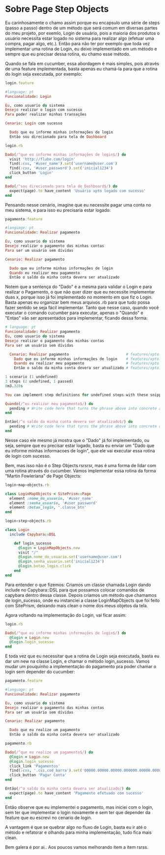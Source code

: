 # Sobre Page Step Objects

Eu carinhosamente o chamo assim porque eu encapsulo uma série de steps (passo a passo) dentro de um método que será comum em diversas partes do meu projeto, por exemlo, Login de usuário, pois a maioria dos produtos o usuário necessita estar logado no sistema para realizar algo (efetuar uma compra, pagar algo, etc.). Então para não ter por exemplo que toda vez implementar uma rotina de Login, eu deixo implementado em um método e sempre que eu precisar dessa rotina, eu chamo esse método.

Quando se fala em cucumber, essa abordagem é mais simples, pois através de uma feature implementada, basta apenas eu chamá-la para que a rotina do login seja executada, por exemplo:

```ruby
login.feature

#language: pt
Funcionalidade: Login

Eu, como usuario do sistema
Desejo realizar o login com sucesso
Para poder realizar minhas transações

Cenario: Login com sucesso

  Dado que eu informe minhas informações de login
  Então sou direcionado para tela de Dashboard

login.rb

Dado(/^que eu informe minhas informações de login$/) do
  visit 'http://flube.com/login'
  find(:css, '#user_name').set('username@user.com')
  find(:css, '#user_password').set('inicial1234')
  click_button 'Login'
end

Dado(/^sou direcionado para tela de Dashboard$/) do
  expect(page).to have_content 'Usuário xpto logado com sucesso'
end
```

Pensando nesse cenário, imagine que eu necessite pagar uma conta no meu sistema, e para isso eu precisaria estar logado:


```ruby
pagamento.feature

#language: pt
Funcionalidade: Realizar pagamento

Eu, como usuario do sistema
Desejo realizar o pagamento das minhas contas
Para ser um usuário sem dívidas

Cenario: Realizar pagamento

  Dado que eu informe minhas informações de login
  Quando eu realizar meu pagamento
  Então o saldo da minha conta devera ser atualizado
```
Notem que a sentença do "Dado" é a mesma para validar o Login e para realizar o Pagamento, o que não quer dizer que eu necessite implementar duas x, porque isso já foi implementado no momento em que fiz o Login. Basta apenas eu organizar bem meus arquivos .rb para que tudo possa fazer sentido se seja fácil implementar. Tanto que nesse caso, quando você executar o comando cucumber para executar, apenas o "Quando" e "Entao" vão ser apresentados para implementar, ficando dessa forma:

```ruby
# language: pt
Funcionalidade: Realizar pagamento
Eu, como usuario do sistema
Desejo realizar o pagamento das minhas contas
Para ser um usuário sem dívidas

  Cenario: Realizar pagamento                          # features/xpto.feature:9
    Dado que eu informe minhas informações de login    # features/xpto.rb:1
    Quando eu realizar meu pagamento                   # features/xpto.feature:12
    Então o saldo da minha conta devera ser atualizado # features/xpto.feature:13

1 scenario (1 undefined)
3 steps (2 undefined, 1 passed)
0m3.328s

You can implement step definitions for undefined steps with these snippets:

Quando(/^eu realizar meu pagamento$/) do
  pending # Write code here that turns the phrase above into concrete actions
end

Então(/^o saldo da minha conta devera ser atualizado$/) do
  pending # Write code here that turns the phrase above into concrete actions
end
```
Nesse caso ele mesmo já mostra que o "Dado" já foi implementado, ou seja, sempre que eu precisar estar logado, basta eu enviar um "Dado que eu informe minhas informacoes de login", que ele vai executar essa rotina de login com sucesso.

Bem, mas isso não é o Step Objects rsrsrsr, mas é uma forma de lidar com uma rotina através do cucumber. Vamos implementar essa rotina da forma "Martin Fowleriana" de Page Objects:

```ruby
login-map-objects.rb

class LoginMapObjects < SitePrism::Page
  element :nome_do_usuario, '#user_name'
  element :senha_usuario, '#user_password'
  element :botao_login, '.classe_btn'
end

login-step-objects.rb

class Login
  include Capybara::DSL

    def login_sucesso
      @login = LoginMapObjects.new
      visit "/"
      @login.nome_do_usuario.set('username@user.com')
      @login.senha_usuario.set('inicial1234')
      @login.botao_login.click
    end
end
```
Para entender o que fizemos: Criamos um classe chamada Login dando include no Capybara::DSL para que possamos colocar comandos de capybara dentro dessa classe. Depois criamos um método que chamamos de login_sucesso, onde eu instanciei a classe LoginMapObjects que foi feito com SitePrism, deixando mais clean o nome dos meus objetos da tela.

Agora voltando na implementação do Login, vai ficar assim:

```ruby
login.rb

Dado(/^que eu informe minhas informações de login$/) do
  @login = Login.new
  @login.login_sucesso
end
```

E toda vez que eu necessitar que a rotina de Login seja executada, basta eu dar um new na classe Login, e chamar o método login_sucesso. Vamos mudar um pouquinho a implementação do pagamento pra poder chamar o login sem depender do cucumber:

```ruby
pagamento.feature

#language: pt
Funcionalidade: Realizar pagamento

Eu, como usuario do sistema
Desejo realizar o pagamento das minhas contas
Para ser um usuário sem dívidas

Cenario: Realizar pagamento

  Dado que eu realize um pagamento
  Então o saldo da minha conta devera ser atualizado

pagamento.rb

Dado(/^que eu realize um pagamento$/) do
  @login = Login.new
  @login.login_sucesso
  click_link 'Pagamentos'
  find(:css, '.css.cod_barra').set('00000.00000.00000.000000.00000.000000.0.71150000000000')
  click_button 'Pagar Conta'
end

Então(/^o saldo da minha conta devera ser atualizado/) do
  expect(page).to have_content 'Pagamento efetuado com sucesso'
end
```
Então observe que eu implementei o pagamento, mas iniciei com o login, sem ter que implementar o login novamente e sem ter que depender da feature que eu escrevi no cenario de login.

A vantagem é que se quebrar algo no fluxo de Login, basta eu ir até o método e refatorar e olhando para minha implementação, tudo fica mais clean.

Bem galera é por ai.. Aos poucos vamos melhorando item a item rsrss.
